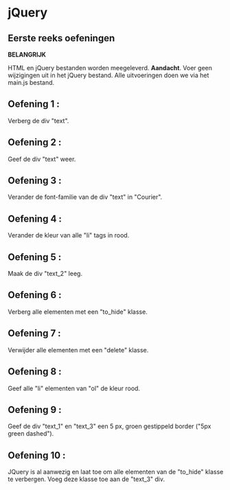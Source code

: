 # jQuery

## Eerste reeks oefeningen

**BELANGRIJK**

HTML en jQuery bestanden worden meegeleverd. 
**Aandacht**. 
Voer geen wijzigingen uit in het jQuery bestand.
Alle uitvoeringen doen we via het main.js bestand.

## Oefening 1 :

Verberg de div "text".

## Oefening 2 :

Geef de div "text" weer.

## Oefening 3 :

Verander de font-familie van de div "text" in "Courier".

## Oefening 4 :

Verander de kleur van alle "li" tags in rood.

## Oefening 5 :

Maak de div "text_2" leeg.

## Oefening 6 :

Verberg alle elementen met een "to_hide" klasse.

## Oefening 7 :

Verwijder alle elementen met een "delete" klasse.

## Oefening 8 :

Geef alle "li" elementen van "ol" de kleur rood.

## Oefening 9 :

Geef de div "text_1" en "text_3" een 5 px, groen gestippeld border ("5px green dashed").

## Oefening 10 :

JQuery is al aanwezig en laat toe om alle elementen van de "to_hide" klasse te verbergen. Voeg deze klasse toe aan de "text_3" div.
